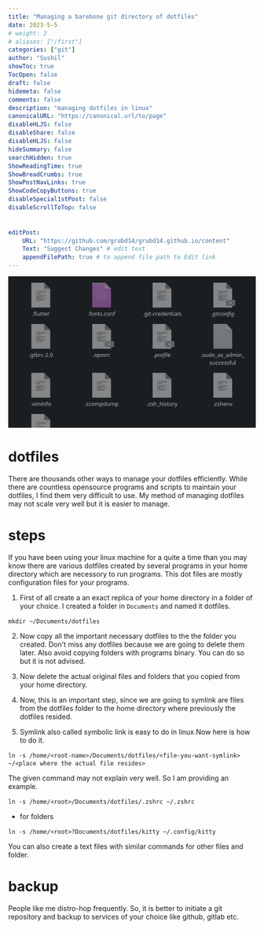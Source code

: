 ```yaml
---
title: "Managing a barebone git directory of dotfiles"
date: 2023-5-5
# weight: 2
# aliases: ["/first"]
categories: ["git"]
author: "Sushil"
showToc: true
TocOpen: false
draft: false
hidemeta: false
comments: false
description: "managing dotfiles in linux"
canonicalURL: "https://canonical.url/to/page"
disableHLJS: false
disableShare: false
disableHLJS: false
hideSummary: false
searchHidden: true
ShowReadingTime: true
ShowBreadCrumbs: true
ShowPostNavLinks: true
ShowCodeCopyButtons: true
disableSpecial1stPost: false
disableScrollToTop: false


editPost:
    URL: "https://github.com/grubd14/grubd14.github.io/content"
    Text: "Suggest Changes" # edit text
    appendFilePath: true # to append file path to Edit link
---
```

![dotfiles](/images/dot.png#center)
# dotfiles
There are thousands other ways to manage your dotfiles efficiently. While there are countless opensource programs and scripts to maintain your dotfiles, I find them very difficult to use. My method of managing dotfiles may not scale very well but it is easier to manage.

# steps
If you have been using your linux machine for a quite a time than you may know there are various dotfiles created by several programs in your home directory which are necessory to run programs. This dot files are mostly configuration files for your programs.

1. First of all create a an exact replica of your home directory in a folder of your choice. I created a folder in `Documents` and named it dotfiles.
```
mkdir ~/Documents/dotfiles
```
2. Now copy all the important necessary dotfiles to the the folder you created. Don't miss any dotfiles because we are going to delete them later. Also avoid copying folders with programs binary. You can do so but it is not advised.

3. Now delete the actual original files and folders that you copied from your home directory.

4. Now, this is an important step, since we are going to symlink are files from the dotfiles folder to the home directory where previously the dotfiles resided.

5. Symlink also called symbolic link is easy to do in linux.Now here is how to do it.
```
ln -s /home/<root-name>/Documents/dotfiles/<file-you-want-symlink> ~/<place where the actual file resides>
```
The given command may not explain very well. So I am providing an example.
```
ln -s /home/<root>/Documents/dotfiles/.zshrc ~/.zshrc
```
- for folders
```
ln -s /home/<root>?Documents/dotfiles/kitty ~/.config/kitty
```
You can also create a text files with similar commands for other files and folder.

# backup
People like me distro-hop frequently. So, it is better to initiate a git repository and backup to services of your choice like github, gitlab etc.





